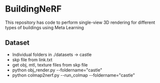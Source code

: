 # BuildingNeRF
This repository has code to perform single-view 3D rendering for different types of buildings using Meta Learning

## Dataset
- Individual folders in ./datasets -> castle
- skp file from link.txt
- get obj, mtl, texture files from skp file
- python obj_render.py --foldername="castle"
- python colmap2nerf.py --run_colmap --foldername="castle"
